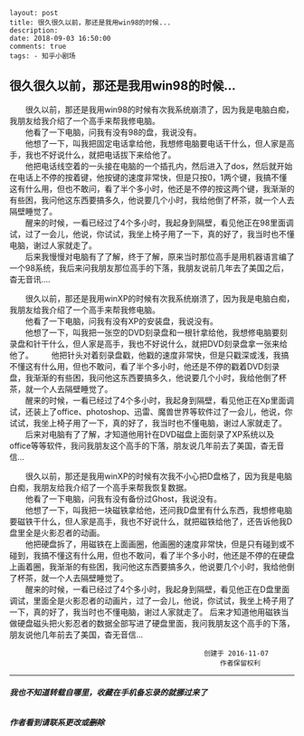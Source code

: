 ```
layout: post
title: 很久很久以前，那还是我用win98的时候...
description:
date: 2018-09-03 16:50:00
comments: true
tags: - 知乎小剧场
```

## 很久很久以前，那还是我用win98的时候...

&emsp;&emsp;很久以前，那还是我用win98的时候有次我系统崩溃了，因为我是电脑白痴，我朋友给我介绍了一个高手来帮我修电脑。  
&emsp;&emsp;他看了一下电脑，问我有没有98的盘，我说没有。  
&emsp;&emsp;他想了一下，叫我把固定电话拿给他，我想修电脑要电话干什么，但人家是高手，我也不好说什么，就把电话拔下来给他了。  
&emsp;&emsp;他把电话线空着的一头接在电脑的一个插孔内，然后进入了dos，然后就开始在电话上不停的按着键，他按键的速度非常快，但是只按0，1两个键，我搞不懂这有什么用，但也不敢问，看了半个多小时，他还是不停的按这两个键，我渐渐的有些困，我问他这东西要搞多久，他说要几个小时，我给他倒了杯茶，就一个人去隔壁睡觉了。  
&emsp;&emsp;醒来的时候，一看已经过了4个多小时，我起身到隔壁，看见他正在98里面调试，过了一会儿，他说，你试试，我坐上椅子用了一下，真的好了，我当时也不懂电脑，谢过人家就走了。  
&emsp;&emsp;后来我慢慢对电脑有了了解，终于了解，原来当时那位高手是用机器语言编了一个98系统，我后来问我朋友那位高手的下落，我朋友说前几年去了美国之后，杳无音讯.... 
	
&emsp;&emsp;很久以前，那还是我用winXP的时候有次我系统崩溃了，因为我是电脑白痴，我朋友给我介绍了一个高手来帮我修电脑。  
&emsp;&emsp;他看了一下电脑，问我有没有XP的安装盘，我说没有。  
&emsp;&emsp;他想了一下，叫我把一张空的DVD刻录盘和一根针拿给他，我想修电脑要刻录盘和针干什么，但人家是高手，我也不好说什么，就把DVD刻录盘拿一张来给他了。 
&emsp;&emsp;他把针头对着刻录盘戳，他戳的速度非常快，但是只戳深或浅，我搞不懂这有什么用，但也不敢问，看了半个多小时，他还是不停的戳着DVD刻录盘，我渐渐的有些困，我问他这东西要搞多久，他说要几个小时，我给他倒了杯茶，就一个人去隔壁睡觉了。  
&emsp;&emsp;醒来的时候，一看已经过了4个多小时，我起身到隔壁，看见他正在Xp里面调试，还装上了office、photoshop、迅雷、魔兽世界等软件过了一会儿，他说，你试试，我坐上椅子用了一下，真的好了，我当时也不懂电脑，谢过人家就走了。  
&emsp;&emsp;后来对电脑有了了解，才知道他用针在DVD磁盘上面刻录了XP系统以及office等等软件，我问我朋友这个高手的下落，朋友说几年前去了美国，杳无音信...

&emsp;&emsp;很久以前，那还是我用winXP的时候有次我不小心把D盘格了，因为我是电脑白痴，我朋友给我介绍了一个高手来帮我恢复数据。  
&emsp;&emsp;他看了一下电脑，问我有没有备份过Ghost，我说没有。  
&emsp;&emsp;他想了一下，叫我把一块磁铁拿给他，还问我D盘里有什么东西，我想修电脑要磁铁干什么，但人家是高手，我也不好说什么，就把磁铁给他了，还告诉他我D盘里全是火影忍者的动画。  
&emsp;&emsp;他把硬盘拆了，用磁铁在上面画圈，他画圈的速度非常快，但是只有碰到或不碰到，我搞不懂这有什么用，但也不敢问，看了半个多小时，他还是不停的在硬盘上画着圈，我渐渐的有些困，我问他这东西要搞多久，他说要几个小时，我给他倒了杯茶，就一个人去隔壁睡觉了。  
&emsp;&emsp;醒来的时候，一看已经过了4个多小时，我起身到隔壁，看见他正在D盘里面调试，里面全是火影忍者的动画片，过了一会儿，他说，你试试，我坐上椅子用了一下，真的好了，我当时也不懂电脑，谢过人家就走了。 后来才知道他用磁铁当做硬盘磁头把火影忍者的数据全部写进了硬盘里面，我问我朋友这个高手的下落，朋友说他几年前去了美国，杳无音信...

  													创建于 2016-11-07
 														作者保留权利

***

######        **我也不知道转载自哪里，收藏在手机备忘录的就挪过来了**

###### **作者看到请联系更改或~~删除~~**



